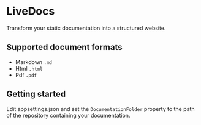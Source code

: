 # LiveDocs

Transform your static documentation into a structured website.

## Supported document formats

- Markdown `.md`
- Html `.html`
- Pdf `.pdf`

## Getting started

Edit appsettings.json and set the `DocumentationFolder` property to the path of the repository containing your documentation.
